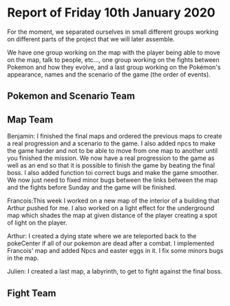 #  Report of Friday 10th January 2020

For the moment, we separated ourselves in small different groups working on different parts of the project that we will later assemble.

We have one group working on the map with the player being able to move on the map, talk to people, etc..., one group working on the fights between Pokemon and how they evolve, and a last group working on the Pokémon's appearance, names and the scenario of the game (the order of events).


## Pokemon and Scenario Team


## Map Team

Benjamin: I finished the final maps and ordered the previous maps to create a real progression and a scenario to the game. I also added npcs to make the game harder and not to be able to move from one map to another until you finished the mission. We now have a real progression to the game as well as an end so that it is possible to finish the game by beating the final boss.
I also added function toi correct bugs and make the game smoother. We now just need to fixed minor bugs between the links between the map and the fights before Sunday and the game will be finished.

Francois:This week I worked on a new map of the interior of a building that Arthur pushed for me. I also worked on a light effect for the underground map which shades the map at given distance of the player creating a spot of light on the player. 

Arthur: I created a dying state where we are teleported back to the pokeCenter if all of our pokemon are dead after a combat. I implemented Francois' map and added Npcs and easter eggs in it. I fix some minors bugs in the map.

Julien: I created a last map, a labyrinth, to get to fight against the final boss.

## Fight Team



